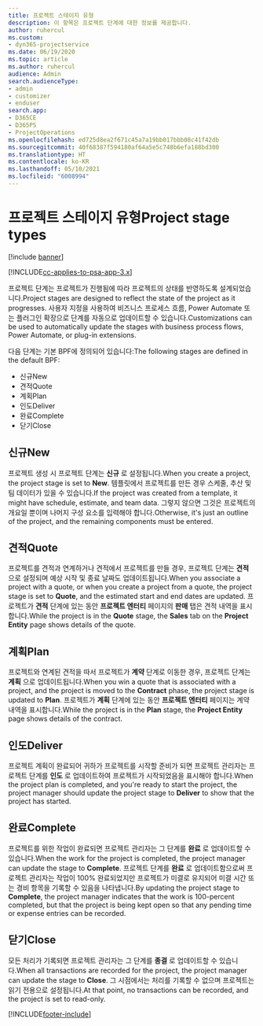 ```yaml
---
title: 프로젝트 스테이지 유형
description: 이 항목은 프로젝트 단계에 대한 정보를 제공합니다.
author: ruhercul
ms.custom:
- dyn365-projectservice
ms.date: 06/19/2020
ms.topic: article
ms.author: ruhercul
audience: Admin
search.audienceType:
- admin
- customizer
- enduser
search.app:
- D365CE
- D365PS
- ProjectOperations
ms.openlocfilehash: ed725d8ea2f671c45a7a19bb017bbb08c41f42db
ms.sourcegitcommit: 40f68387f594180af64a5e5c748b6efa188bd300
ms.translationtype: HT
ms.contentlocale: ko-KR
ms.lasthandoff: 05/10/2021
ms.locfileid: "6008994"
---
```

# <a name="project-stage-types"></a><span data-ttu-id="a1656-103">프로젝트 스테이지 유형</span><span class="sxs-lookup"><span data-stu-id="a1656-103">Project stage types</span></span> 

[!include [banner](../includes/psa-now-project-operations.md)]

[!INCLUDE[cc-applies-to-psa-app-3.x](../includes/cc-applies-to-psa-app-3x.md)]

<span data-ttu-id="a1656-104">프로젝트 단계는 프로젝트가 진행됨에 따라 프로젝트의 상태를 반영하도록 설계되었습니다.</span><span class="sxs-lookup"><span data-stu-id="a1656-104">Project stages are designed to reflect the state of the project as it progresses.</span></span> <span data-ttu-id="a1656-105">사용자 지정을 사용하여 비즈니스 프로세스 흐름, Power Automate 또는 플러그인 확장으로 단계를 자동으로 업데이트할 수 있습니다.</span><span class="sxs-lookup"><span data-stu-id="a1656-105">Customizations can be used to automatically update the stages with business process flows, Power Automate, or plug-in extensions.</span></span>

<span data-ttu-id="a1656-106">다음 단계는 기본 BPF에 정의되어 있습니다:</span><span class="sxs-lookup"><span data-stu-id="a1656-106">The following stages are defined in the default BPF:</span></span>

- <span data-ttu-id="a1656-107">신규</span><span class="sxs-lookup"><span data-stu-id="a1656-107">New</span></span>
- <span data-ttu-id="a1656-108">견적</span><span class="sxs-lookup"><span data-stu-id="a1656-108">Quote</span></span>
- <span data-ttu-id="a1656-109">계획</span><span class="sxs-lookup"><span data-stu-id="a1656-109">Plan</span></span>
- <span data-ttu-id="a1656-110">인도</span><span class="sxs-lookup"><span data-stu-id="a1656-110">Deliver</span></span>
- <span data-ttu-id="a1656-111">완료</span><span class="sxs-lookup"><span data-stu-id="a1656-111">Complete</span></span>
- <span data-ttu-id="a1656-112">닫기</span><span class="sxs-lookup"><span data-stu-id="a1656-112">Close</span></span> 

## <a name="new"></a><span data-ttu-id="a1656-113">신규</span><span class="sxs-lookup"><span data-stu-id="a1656-113">New</span></span>

<span data-ttu-id="a1656-114">프로젝트 생성 시 프로젝트 단계는 **신규** 로 설정됩니다.</span><span class="sxs-lookup"><span data-stu-id="a1656-114">When you create a project, the project stage is set to **New**.</span></span> <span data-ttu-id="a1656-115">템플릿에서 프로젝트를 만든 경우 스케줄, 추산 및 팀 데이터가 있을 수 있습니다.</span><span class="sxs-lookup"><span data-stu-id="a1656-115">If the project was created from a template, it might have schedule, estimate, and team data.</span></span> <span data-ttu-id="a1656-116">그렇지 않으면 그것은 프로젝트의 개요일 뿐이며 나머지 구성 요소를 입력해야 합니다.</span><span class="sxs-lookup"><span data-stu-id="a1656-116">Otherwise, it's just an outline of the project, and the remaining components must be entered.</span></span>

## <a name="quote"></a><span data-ttu-id="a1656-117">견적</span><span class="sxs-lookup"><span data-stu-id="a1656-117">Quote</span></span>

<span data-ttu-id="a1656-118">프로젝트를 견적과 연계하거나 견적에서 프로젝트를 만들 경우, 프로젝트 단계는 **견적** 으로 설정되며 예상 시작 및 종료 날짜도 업데이트됩니다.</span><span class="sxs-lookup"><span data-stu-id="a1656-118">When you associate a project with a quote, or when you create a project from a quote, the project stage is set to **Quote**, and the estimated start and end dates are updated.</span></span> <span data-ttu-id="a1656-119">프로젝트가 **견적** 단계에 있는 동안 **프로젝트 엔터티** 페이지의 **판매** 탭은 견적 내역을 표시합니다.</span><span class="sxs-lookup"><span data-stu-id="a1656-119">While the project is in the **Quote** stage, the **Sales** tab on the **Project Entity** page shows details of the quote.</span></span>

## <a name="plan"></a><span data-ttu-id="a1656-120">계획</span><span class="sxs-lookup"><span data-stu-id="a1656-120">Plan</span></span>

<span data-ttu-id="a1656-121">프로젝트와 연계된 견적을 따서 프로젝트가 **계약** 단계로 이동한 경우, 프로젝트 단계는 **계획** 으로 업데이트됩니다.</span><span class="sxs-lookup"><span data-stu-id="a1656-121">When you win a quote that is associated with a project, and the project is moved to the **Contract** phase, the project stage is updated to **Plan**.</span></span> <span data-ttu-id="a1656-122">프로젝트가 **계획** 단계에 있는 동안 **프로젝트 엔터티** 페이지는 계약 내역을 표시합니다.</span><span class="sxs-lookup"><span data-stu-id="a1656-122">While the project is in the **Plan** stage, the **Project Entity** page shows details of the contract.</span></span>

## <a name="deliver"></a><span data-ttu-id="a1656-123">인도</span><span class="sxs-lookup"><span data-stu-id="a1656-123">Deliver</span></span>

<span data-ttu-id="a1656-124">프로젝트 계획이 완료되어 귀하가 프로젝트를 시작할 준비가 되면 프로젝트 관리자는 프로젝트 단계를 **인도** 로 업데이트하여 프로젝트가 시작되었음을 표시해야 합니다.</span><span class="sxs-lookup"><span data-stu-id="a1656-124">When the project plan is completed, and you're ready to start the project, the project manager should update the project stage to **Deliver** to show that the project has started.</span></span>

## <a name="complete"></a><span data-ttu-id="a1656-125">완료</span><span class="sxs-lookup"><span data-stu-id="a1656-125">Complete</span></span> 

<span data-ttu-id="a1656-126">프로젝트를 위한 작업이 완료되면 프로젝트 관리자는 그 단계를 **완료** 로 업데이트할 수 있습니다.</span><span class="sxs-lookup"><span data-stu-id="a1656-126">When the work for the project is completed, the project manager can update the stage to **Complete**.</span></span> <span data-ttu-id="a1656-127">프로젝트 단계를 **완료** 로 업데이트함으로써 프로젝트 관리자는 작업이 100% 완료되었지만 프로젝트가 미결로 유지되어 미결 시간 또는 경비 항목을 기록할 수 있음을 나타냅니다.</span><span class="sxs-lookup"><span data-stu-id="a1656-127">By updating the project stage to **Complete**, the project manager indicates that the work is 100-percent completed, but that the project is being kept open so that any pending time or expense entries can be recorded.</span></span>

## <a name="close"></a><span data-ttu-id="a1656-128">닫기</span><span class="sxs-lookup"><span data-stu-id="a1656-128">Close</span></span>

<span data-ttu-id="a1656-129">모든 처리가 기록되면 프로젝트 관리자는 그 단계를 **종결** 로 업데이트할 수 있습니다.</span><span class="sxs-lookup"><span data-stu-id="a1656-129">When all transactions are recorded for the project, the project manager can update the stage to **Close**.</span></span> <span data-ttu-id="a1656-130">그 시점에서는 처리를 기록할 수 없으며 프로젝트는 읽기 전용으로 설정됩니다.</span><span class="sxs-lookup"><span data-stu-id="a1656-130">At that point, no transactions can be recorded, and the project is set to read-only.</span></span>


[!INCLUDE[footer-include](../includes/footer-banner.md)]
